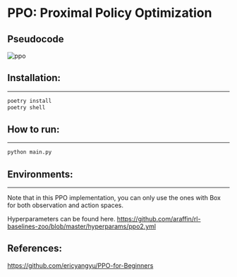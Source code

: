 # PPO: Proximal Policy Optimization

## Pseudocode
![ppo](https://spinningup.openai.com/en/latest/_images/math/e62a8971472597f4b014c2da064f636ffe365ba3.svg)


## Installation:
---
```bash
poetry install
poetry shell
```

## How to run:
---
```bash
python main.py
```

## Environments:
---
Note that in this PPO implementation, you can only use the ones with Box for both observation and action spaces.

Hyperparameters can be found here. https://github.com/araffin/rl-baselines-zoo/blob/master/hyperparams/ppo2.yml

## References:
https://github.com/ericyangyu/PPO-for-Beginners